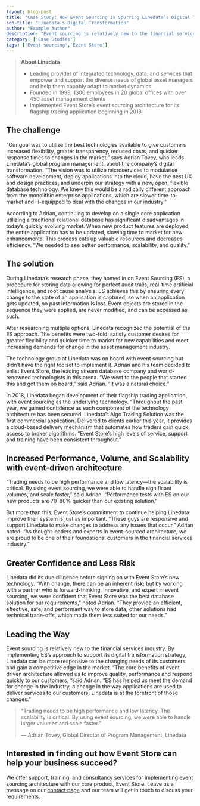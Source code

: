 ```yaml
---
layout: blog-post
title: "Case Study: How Event Sourcing is Spurring Linedata’s Digital Transformation"
seo-title: "Linedata’s Digital Transformation"
author: "Example Author"
description: "Event sourcing is relatively new to the financial services industry. By implementing Event Store’s approach to support its digital transformation strategy, Linedata can be more responsive to the changing needs of its customers and gain a competitive edge in the market. “The core benefits of event-driven architecture allowed us to improve quality, performance and respond quickly to our customers,” said Adrian Tovey, who leads Linedata’s global program management. “Event Store has helped us meet the demand for change in the industry, a change in the way applications are used to deliver services to our customers; Linedata is at the forefront of those changes.”"
category: ['Case Studies']
tags: ['Event sourcing','Event Store']
---
```

> **About Linedata**
>
> * Leading provider of integrated technology, data, and services that empower and support the diverse needs of global asset managers and help them capably adapt to market dynamics
> * Founded in 1998, 1300 employees in 20 global offices with over 450 asset management clients
> * Implemented Event Store’s event sourcing architecture for its flagship trading application beginning in 2018

## The challenge

“Our goal was to utilize the best technologies available to give customers increased flexibility, greater transparency, reduced costs, and quicker response times to changes in the market,” says Adrian Tovey, who leads Linedata’s global program management, about the company’s digital transformation. “The vision was to utilize microservices to modularise software development, deploy applications into the cloud, have the best UX and design practices, and underpin our strategy with a new, open, flexible database technology. We knew this would be a radically different approach from the monolithic enterprise applications, which are slower time-to-market and ill-equipped to deal with the changes in our industry.”

 According to Adrian, continuing to develop on a single core application utilizing a traditional relational database has significant disadvantages in today’s quickly evolving market. When new product features are deployed, the entire application has to be updated, slowing time to market for new enhancements. This process eats up valuable resources and decreases efficiency. “We needed to see better performance, scalability, and quality.”

## The solution

During Linedata’s research phase, they homed in on Event Sourcing (ES), a procedure for storing data allowing for perfect audit trails, real-time artificial intelligence, and root cause analysis. ES achieves this by ensuring every change to the state of an application is captured; so when an application gets updated, no past information is lost. Event objects are stored in the sequence they were applied, are never modified, and can be accessed as such.

After researching multiple options, Linedata recognized the potential of the ES approach. The benefits were two-fold: satisfy customer desires for greater flexibility and quicker time to market for new capabilities and meet increasing demands for change in the asset management industry.

The technology group at Linedata was on board with event sourcing but didn’t have the right toolset to implement it. Adrian and his team decided to enlist Event Store, the leading stream database company and world-renowned technologists in this arena. “We went to the people that started this and got them on board,” said Adrian. “It was a natural choice.”

In 2018, Linedata began development of their flagship trading application, with event sourcing as the underlying technology. “Throughout the past year, we gained confidence as each component of the technology architecture has been secured. Linedata’s Algo Trading Solution was the first commercial application. Delivered to clients earlier this year, it provides a cloud-based delivery mechanism that automates how traders gain quick access to broker algorithms. “Event Store’s high levels of service, support and training have been consistent throughout.”

## Increased Performance, Volume, and Scalability with event-driven architecture

“Trading needs to be high performance and low latency—the scalability is critical. By using event sourcing, we were able to handle significant volumes, and scale faster,” said Adrian. “Performance tests with ES on our new products are 70–80% quicker than our existing solution.”  

But more than this, Event Store’s commitment to continue helping Linedata improve their system is just as important. “These guys are responsive and support Linedata to make changes to address any issues that occur,” Adrian noted. “As thought leaders and experts in event-sourced architecture, we are proud to be one of their foundational customers in the financial services industry.” 

## Greater Confidence and Less Risk

Linedata did its due diligence before signing on with Event Store’s new technology. “With change, there can be an inherent risk; but by working with a partner who is forward-thinking, innovative, and expert in event sourcing, we were confident that Event Store was the best database solution for our requirements,” noted Adrian. “They provide an efficient, effective, safe, and performant way to store data; other solutions had technical trade-offs, which made them less suited for our needs.”  

## Leading the Way

Event sourcing is relatively new to the financial services industry. By implementing ES’s approach to support its digital transformation strategy, Linedata can be more responsive to the changing needs of its customers and gain a competitive edge in the market. “The core benefits of event-driven architecture allowed us to improve quality, performance and respond quickly to our customers, “said Adrian. “ES has helped us meet the demand for change in the industry, a change in the way applications are used to deliver services to our customers; Linedata is at the forefront of those changes.”

> “Trading needs to be high performance and low latency. The scalability is critical. By using event sourcing, we were able to handle larger volumes and scale faster.” 
>
> — Adrian Tovey, Global Director of Program Management, Linedata

## Interested in finding out how Event Store can help your business succeed?

We offer support, training, and consultancy services for implementing event sourcing architecture with our core product, Event Store. Leave us a message on our [contact page](https://eventstore.org/contact) and our team will get in touch to discuss your requirements.

